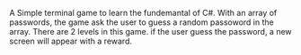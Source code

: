 A Simple terminal game to learn the fundemantal of C#.
With an array of passwords, the game ask the user to guess a random passoword in the array.
There are 2 levels in this game.
if the user guess the password, a new screen will appear with a reward.

